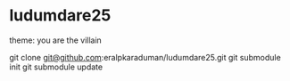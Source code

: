 ludumdare25
===========

theme: you are the villain


git clone git@github.com:eralpkaraduman/ludumdare25.git 
git submodule init 
git submodule update 
